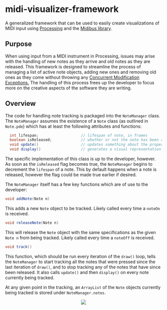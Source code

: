 # midi-visualizer-framework

A generalized framework that can be used to easily create visualizations of MIDI input using [Processing](https://processing.org/) and the [Midibus library](https://github.com/sparks/themidibus).

## Purpose

When using input from a MIDI instrument in Processing, issues may arise with the handling of new notes as they arrive and old notes as they are released. This framework is designed to streamline the process of managing a list of active note objects, adding new ones and removing old ones as they come without throwing any [Concurrent Modification Exceptions.](https://docs.oracle.com/javase/7/docs/api/java/util/ConcurrentModificationException.html) The handling of this process frees up the developer to focus more on the creative aspects of the software they are writing.

## Overview

The code for handling note tracking is packaged into the `NoteManager` class. The `NoteManager` assumes the existence of a `Note` class (as outlined in `Note.pde`) which has at least the following attributes and functions:
```java
  int lifespan;                   // lifespan of note, in frames
  boolean isReleased;             // whether or not the note has been released yet
  void update()                   // updates something about the properties of the Note object
  void display()                  // generates a visual representation of the note
```
The specific implementation of this class is up to the developer, however. As soon as the `isReleased` flag becomes true, the `NoteManager` begins to decrement the `lifespan` of a note. This by default happens when a note is released, however the flag could be made true earlier if desired.

The `NoteManager` itself has a few key functions which are of use to the developer:

```java
void addNote(Note n)
```
This adds a new `Note` object to be tracked. Likely called every time a `noteOn` is received.

```java
void releaseNote(Note n)
```
This will release the `Note` object with the same specifications as the given `Note n` from being tracked. Likely called every time a `noteOff` is received.

```java
void track()
```
This function, which should be run every iteration of the `draw()` loop, tells the `NoteManager` to start tracking all the notes that were pressed since the last iteration of `draw()`, and to stop tracking any of the notes that have since been released. It also calls `update()` and then `display()` on every note currently being tracked.

At any given point in the tracking, an `ArrayList` of the `Note` objects currently being tracked is stored under `NoteManager.notes`.

<center><img src="http://castleman.space/imgs/midi.jpg"></center>

